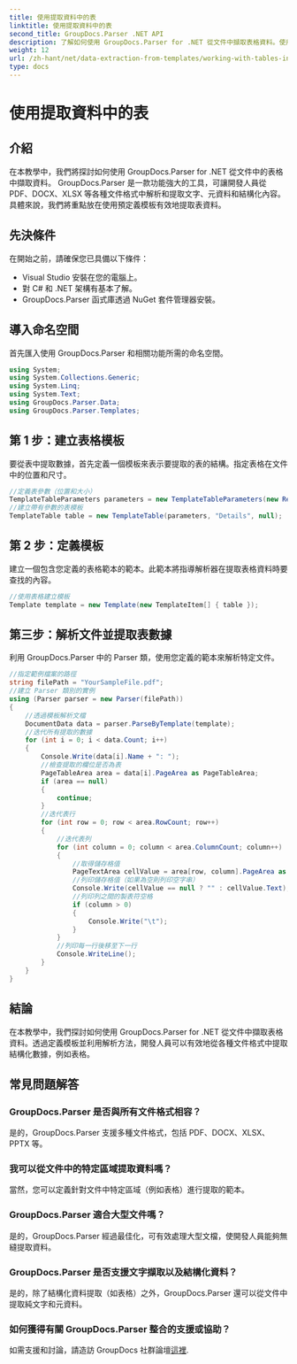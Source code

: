 ```yaml
---
title: 使用提取資料中的表
linktitle: 使用提取資料中的表
second_title: GroupDocs.Parser .NET API
description: 了解如何使用 GroupDocs.Parser for .NET 從文件中擷取表格資料。使用預定義模板有效解析結構化內容。
weight: 12
url: /zh-hant/net/data-extraction-from-templates/working-with-tables-in-extracted-data/
type: docs
---
```

# 使用提取資料中的表

## 介紹
在本教學中，我們將探討如何使用 GroupDocs.Parser for .NET 從文件中的表格中擷取資料。 GroupDocs.Parser 是一款功能強大的工具，可讓開發人員從 PDF、DOCX、XLSX 等各種文件格式中解析和提取文字、元資料和結構化內容。具體來說，我們將重點放在使用預定義模板有效地提取表資料。
## 先決條件
在開始之前，請確保您已具備以下條件：
- Visual Studio 安裝在您的電腦上。
- 對 C# 和 .NET 架構有基本了解。
- GroupDocs.Parser 函式庫透過 NuGet 套件管理器安裝。

## 導入命名空間
首先匯入使用 GroupDocs.Parser 和相關功能所需的命名空間。
```csharp
using System;
using System.Collections.Generic;
using System.Linq;
using System.Text;
using GroupDocs.Parser.Data;
using GroupDocs.Parser.Templates;
```
## 第 1 步：建立表格模板
要從表中提取數據，首先定義一個模板來表示要提取的表的結構。指定表格在文件中的位置和尺寸。
```csharp
//定義表參數（位置和大小）
TemplateTableParameters parameters = new TemplateTableParameters(new Rectangle(new Point(35, 320), new Size(530, 55)), null);
//建立帶有參數的表模板
TemplateTable table = new TemplateTable(parameters, "Details", null);
```
## 第 2 步：定義模板
建立一個包含您定義的表格範本的範本。此範本將指導解析器在提取表格資料時要查找的內容。
```csharp
//使用表格建立模板
Template template = new Template(new TemplateItem[] { table });
```
## 第三步：解析文件並提取表數據
利用 GroupDocs.Parser 中的 Parser 類，使用您定義的範本來解析特定文件。
```csharp
//指定範例檔案的路徑
string filePath = "YourSampleFile.pdf";
//建立 Parser 類別的實例
using (Parser parser = new Parser(filePath))
{
    //透過模板解析文檔
    DocumentData data = parser.ParseByTemplate(template);
    //迭代所有提取的數據
    for (int i = 0; i < data.Count; i++)
    {
        Console.Write(data[i].Name + ": ");
        //檢查提取的欄位是否為表
        PageTableArea area = data[i].PageArea as PageTableArea;
        if (area == null)
        {
            continue;
        }
        //迭代表行
        for (int row = 0; row < area.RowCount; row++)
        {
            //迭代表列
            for (int column = 0; column < area.ColumnCount; column++)
            {
                //取得儲存格值
                PageTextArea cellValue = area[row, column].PageArea as PageTextArea;
                //列印儲存格值（如果為空則列印空字串）
                Console.Write(cellValue == null ? "" : cellValue.Text);
                //列印列之間的製表符空格
                if (column > 0)
                {
                    Console.Write("\t");
                }
            }
            //列印每一行後移至下一行
            Console.WriteLine();
        }
    }
}
```

## 結論
在本教學中，我們探討如何使用 GroupDocs.Parser for .NET 從文件中擷取表格資料。透過定義模板並利用解析方法，開發人員可以有效地從各種文件格式中提取結構化數據，例如表格。

## 常見問題解答
### GroupDocs.Parser 是否與所有文件格式相容？
是的，GroupDocs.Parser 支援多種文件格式，包括 PDF、DOCX、XLSX、PPTX 等。
### 我可以從文件中的特定區域提取資料嗎？
當然，您可以定義針對文件中特定區域（例如表格）進行提取的範本。
### GroupDocs.Parser 適合大型文件嗎？
是的，GroupDocs.Parser 經過最佳化，可有效處理大型文檔，使開發人員能夠無縫提取資料。
### GroupDocs.Parser 是否支援文字擷取以及結構化資料？
是的，除了結構化資料提取（如表格）之外，GroupDocs.Parser 還可以從文件中提取純文字和元資料。
### 如何獲得有關 GroupDocs.Parser 整合的支援或協助？
如需支援和討論，請造訪 GroupDocs 社群論壇[這裡](https://forum.groupdocs.com/c/parser/17).